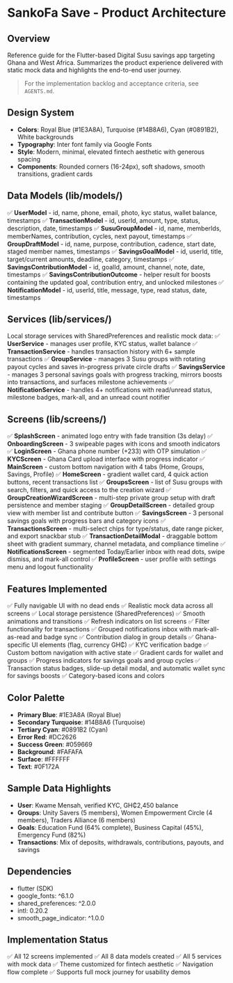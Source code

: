 # SankoFa Save - Product Architecture

## Overview
Reference guide for the Flutter-based Digital Susu savings app targeting Ghana and West Africa. Summarizes the product experience delivered with static mock data and highlights the end-to-end user journey.

> For the implementation backlog and acceptance criteria, see `AGENTS.md`.

## Design System
- **Colors**: Royal Blue (#1E3A8A), Turquoise (#14B8A6), Cyan (#0891B2), White backgrounds
- **Typography**: Inter font family via Google Fonts
- **Style**: Modern, minimal, elevated fintech aesthetic with generous spacing
- **Components**: Rounded corners (16-24px), soft shadows, smooth transitions, gradient cards

## Data Models (lib/models/)
✅ **UserModel** - id, name, phone, email, photo, kyc status, wallet balance, timestamps
✅ **TransactionModel** - id, userId, amount, type, status, description, date, timestamps
✅ **SusuGroupModel** - id, name, memberIds, memberNames, contribution, cycles, next payout, timestamps
✅ **GroupDraftModel** - id, name, purpose, contribution, cadence, start date, staged member names, timestamps
✅ **SavingsGoalModel** - id, userId, title, target/current amounts, deadline, category, timestamps
✅ **SavingsContributionModel** - id, goalId, amount, channel, note, date, timestamps
✅ **SavingsContributionOutcome** - helper result for boosts containing the updated goal, contribution entry, and unlocked milestones
✅ **NotificationModel** - id, userId, title, message, type, read status, date, timestamps

## Services (lib/services/)
Local storage services with SharedPreferences and realistic mock data:
✅ **UserService** - manages user profile, KYC status, wallet balance
✅ **TransactionService** - handles transaction history with 6+ sample transactions
✅ **GroupService** - manages 3 Susu groups with rotating payout cycles and saves in-progress private circle drafts
✅ **SavingsService** - manages 3 personal savings goals with progress tracking, mirrors boosts into transactions, and surfaces milestone achievements
✅ **NotificationService** - handles 4+ notifications with read/unread status, milestone badges, mark-all, and an unread count notifier

## Screens (lib/screens/)
✅ **SplashScreen** - animated logo entry with fade transition (3s delay)
✅ **OnboardingScreen** - 3 swipeable pages with icons and smooth indicators
✅ **LoginScreen** - Ghana phone number (+233) with OTP simulation
✅ **KYCScreen** - Ghana Card upload interface with progress indicator
✅ **MainScreen** - custom bottom navigation with 4 tabs (Home, Groups, Savings, Profile)
✅ **HomeScreen** - gradient wallet card, 4 quick action buttons, recent transactions list
✅ **GroupsScreen** - list of Susu groups with search, filters, and quick access to the creation wizard
✅ **GroupCreationWizardScreen** - multi-step private group setup with draft persistence and member staging
✅ **GroupDetailScreen** - detailed group view with member list and contribute button
✅ **SavingsScreen** - 3 personal savings goals with progress bars and category icons
✅ **TransactionsScreen** - multi-select chips for type/status, date range picker, and export snackbar stub
✅ **TransactionDetailModal** - draggable bottom sheet with gradient summary, channel metadata, and compliance timeline
✅ **NotificationsScreen** - segmented Today/Earlier inbox with read dots, swipe dismiss, and mark-all control
✅ **ProfileScreen** - user profile with settings menu and logout functionality

## Features Implemented
✅ Fully navigable UI with no dead ends
✅ Realistic mock data across all screens
✅ Local storage persistence (SharedPreferences)
✅ Smooth animations and transitions
✅ Refresh indicators on list screens
✅ Filter functionality for transactions
✅ Grouped notifications inbox with mark-all-as-read and badge sync
✅ Contribution dialog in group details
✅ Ghana-specific UI elements (flag, currency GH₵)
✅ KYC verification badge
✅ Custom bottom navigation with active state
✅ Gradient cards for wallet and groups
✅ Progress indicators for savings goals and group cycles
✅ Transaction status badges, slide-up detail modal, and automatic wallet sync for savings boosts
✅ Category-based icons and colors

## Color Palette
- **Primary Blue**: #1E3A8A (Royal Blue)
- **Secondary Turquoise**: #14B8A6 (Turquoise)
- **Tertiary Cyan**: #0891B2 (Cyan)
- **Error Red**: #DC2626
- **Success Green**: #059669
- **Background**: #FAFAFA
- **Surface**: #FFFFFF
- **Text**: #0F172A

## Sample Data Highlights
- **User**: Kwame Mensah, verified KYC, GH₵2,450 balance
- **Groups**: Unity Savers (5 members), Women Empowerment Circle (4 members), Traders Alliance (6 members)
- **Goals**: Education Fund (64% complete), Business Capital (45%), Emergency Fund (82%)
- **Transactions**: Mix of deposits, withdrawals, contributions, payouts, and savings

## Dependencies
- flutter (SDK)
- google_fonts: ^6.1.0
- shared_preferences: ^2.0.0
- intl: 0.20.2
- smooth_page_indicator: ^1.0.0

## Implementation Status
✅ All 12 screens implemented
✅ All 8 data models created
✅ All 5 services with mock data
✅ Theme customized for fintech aesthetic
✅ Navigation flow complete
✅ Supports full mock journey for usability demos
